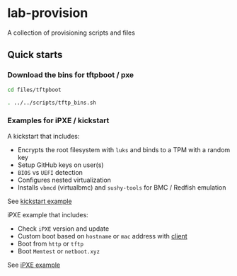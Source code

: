 # lab-provision

A collection of provisioning scripts and files

## Quick starts

### Download the bins for tftpboot / pxe

```sh
cd files/tftpboot

. ../../scripts/tftp_bins.sh
```

### Examples for iPXE / kickstart

A kickstart that includes:

- Encrypts the root filesystem with `luks` and binds to a TPM with a random key
- Setup GitHub keys on user(s)
- `BIOS` vs `UEFI` detection
- Configures nested virtualization
- Installs `vbmcd` (virtualbmc) and `sushy-tools` for BMC / Redfish emulation

See [kickstart example](files/tftpboot/install/ks/ks-fedora-server.cfg)

iPXE example that includes:

- Check `iPXE` version and update
- Custom boot based on `hostname` or `mac` address with [client](files/tftpboot/boot.ipxe.cfg)
- Boot from `http` or `tftp`
- Boot `Memtest` or `netboot.xyz`

See [iPXE example](files/tftpboot/boot.ipxe)

